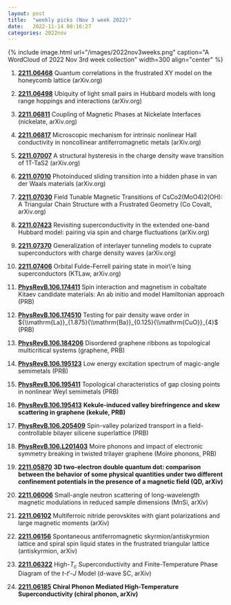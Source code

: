 ```yaml
---
layout: post
title:  "weekly picks (Nov 3 week 2022)"
date:   2022-11-14 00:16:27
categories: 2022nov
---
```


{% include image.html url="/images/2022nov3weeks.png" caption="A WordCloud of 2022 Nov 3rd week collection" width=300 align="center" %}



1. **[2211.06468](http://arxiv.org/abs/2211.06468)** Quantum correlations in the frustrated XY model on the honeycomb lattice (arXiv.org)

1. **[2211.06498](http://arxiv.org/abs/2211.06498)** Ubiquity of light small pairs in Hubbard models with long range hoppings and interactions (arXiv.org)

1. **[2211.06811](http://arxiv.org/abs/2211.06811)** Coupling of Magnetic Phases at Nickelate Interfaces (nickelate, arXiv.org)

1. **[2211.06817](http://arxiv.org/abs/2211.06817)** Microscopic mechanism for intrinsic nonlinear Hall conductivity in noncollinear antiferromagnetic metals (arXiv.org)

1. **[2211.07007](http://arxiv.org/abs/2211.07007)** A structural hysteresis in the charge density wave transition of 1T-TaS2 (arXiv.org)

1. **[2211.07010](http://arxiv.org/abs/2211.07010)** Photoinduced sliding transition into a hidden phase in van der Waals materials (arXiv.org)

1. **[2211.07030](http://arxiv.org/abs/2211.07030)** Field Tunable Magnetic Transitions of CsCo2(MoO4)2(OH): A Triangular Chain Structure with a Frustrated Geometry (Co Covalt, arXiv.org)

1. **[2211.07423](http://arxiv.org/abs/2211.07423)** Revisiting superconductivity in the extended one-band Hubbard model: pairing via spin and charge fluctuations (arXiv.org)

1. **[2211.07370](http://arxiv.org/abs/2211.07370)** Generalization of interlayer tunneling models to cuprate superconductors with charge density waves (arXiv.org)

1. **[2211.07406](http://arxiv.org/abs/2211.07406)** Orbital Fulde-Ferrell pairing state in moir\\'e Ising superconductors (KTLaw, arXiv.org)

1. **[PhysRevB.106.174411](https://link.aps.org/doi/10.1103/PhysRevB.106.174411)** Spin interaction and magnetism in cobaltate Kitaev candidate materials: An ab initio and model Hamiltonian approach (PRB)

1. **[PhysRevB.106.174510](https://link.aps.org/doi/10.1103/PhysRevB.106.174510)** Testing for pair density wave order in ${\\mathrm{La}}_{1.875}{\\mathrm{Ba}}_{0.125}{\\mathrm{CuO}}_{4}$ (PRB)

1. **[PhysRevB.106.184206](https://link.aps.org/doi/10.1103/PhysRevB.106.184206)** Disordered graphene ribbons as topological multicritical systems (graphene, PRB)

1. **[PhysRevB.106.195123](https://link.aps.org/doi/10.1103/PhysRevB.106.195123)** Low energy excitation spectrum of magic-angle semimetals (PRB)

1. **[PhysRevB.106.195411](https://link.aps.org/doi/10.1103/PhysRevB.106.195411)** Topological characteristics of gap closing points in nonlinear Weyl semimetals (PRB)

1. **[PhysRevB.106.195413](https://link.aps.org/doi/10.1103/PhysRevB.106.195413)** **Kekule-induced valley birefringence and skew scattering in graphene (kekule, PRB)**

1. **[PhysRevB.106.205409](https://link.aps.org/doi/10.1103/PhysRevB.106.205409)** Spin-valley polarized transport in a field-controllable bilayer silicene superlattice (PRB)

1. **[PhysRevB.106.L201403](https://link.aps.org/doi/10.1103/PhysRevB.106.L201403)** Moire phonons and impact of electronic symmetry breaking in twisted trilayer graphene (Moire phonons, PRB)





1. **[2211.05870](http://arxiv.org/abs/2211.05870)** **3D two-electron double quantum dot: comparison between the behavior of some physical quantities under two different confinement potentials in the presence of a magnetic field (QD, arXiv)**

1. **[2211.06006](http://arxiv.org/abs/2211.06006)** Small-angle neutron scattering of long-wavelength magnetic modulations in reduced sample dimensions (MnSi, arXiv)

1. **[2211.06102](http://arxiv.org/abs/2211.06102)** Multiferroic nitride perovskites with giant polarizations and large magnetic moments (arXiv)

1. **[2211.06156](http://arxiv.org/abs/2211.06156)** Spontaneous antiferromagnetic skyrmion/antiskyrmion lattice and spiral spin liquid states in the frustrated triangular lattice (antiskyrmion, arXiv)

1. **[2211.06322](http://arxiv.org/abs/2211.06322)** High-$T_c$ Superconductivity and Finite-Temperature Phase Diagram of the $t$-$t'$-$J$ Model (d-wave SC, arXiv)

1. **[2211.06185](http://arxiv.org/abs/2211.06185)** **Chiral Phonon Mediated High-Temperature Superconductivity (chiral phonon, arXiv)**




